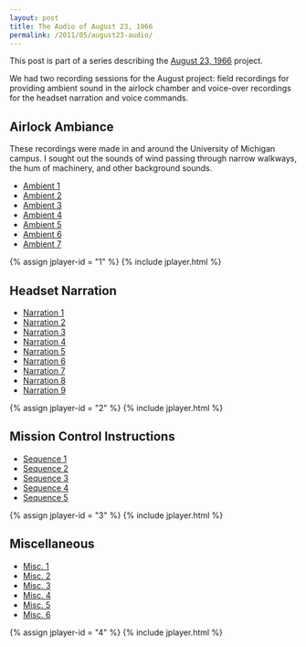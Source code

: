 ```yaml
---
layout: post
title: The Audio of August 23, 1966
permalink: /2011/05/august23-audio/
---
```


This post is part of a series describing the
[August 23, 1966](/2011/05/august23/) project.

We had two recording sessions for the August project: field recordings for
providing ambient sound in the airlock chamber and voice-over recordings for the
headset narration and voice commands.

## Airlock Ambiance

These recordings were made in and around the University of Michigan campus. I
sought out the sounds of wind passing through narrow walkways, the hum of
machinery, and other background sounds.

<div id="map"></div>

<a href="/files/august/audio.gpx" class="gpx"></a>

<ul class="audio-playlist" data-id="1">
    <li><a href="http://things.rhubarbtech.com/august23/audio/ambient1.mp3">Ambient 1</a></li>
    <li><a href="http://things.rhubarbtech.com/august23/audio/ambient2.mp3">Ambient 2</a></li>
    <li><a href="http://things.rhubarbtech.com/august23/audio/ambient3.mp3">Ambient 3</a></li>
    <li><a href="http://things.rhubarbtech.com/august23/audio/ambient4.mp3">Ambient 4</a></li>
    <li><a href="http://things.rhubarbtech.com/august23/audio/ambient5.mp3">Ambient 5</a></li>
    <li><a href="http://things.rhubarbtech.com/august23/audio/ambient6.mp3">Ambient 6</a></li>
    <li><a href="http://things.rhubarbtech.com/august23/audio/ambient7.mp3">Ambient 7</a></li>
</ul>

{% assign jplayer-id = "1" %}
{% include jplayer.html %}

## Headset Narration

<ul class="audio-playlist" data-id="2">
    <li><a href="http://things.rhubarbtech.com/august23/audio/narration1.mp3">Narration 1</a></li>
    <li><a href="http://things.rhubarbtech.com/august23/audio/narration2.mp3">Narration 2</a></li>
    <li><a href="http://things.rhubarbtech.com/august23/audio/narration3.mp3">Narration 3</a></li>
    <li><a href="http://things.rhubarbtech.com/august23/audio/narration4.mp3">Narration 4</a></li>
    <li><a href="http://things.rhubarbtech.com/august23/audio/narration5.mp3">Narration 5</a></li>
    <li><a href="http://things.rhubarbtech.com/august23/audio/narration6.mp3">Narration 6</a></li>
    <li><a href="http://things.rhubarbtech.com/august23/audio/narration7.mp3">Narration 7</a></li>
    <li><a href="http://things.rhubarbtech.com/august23/audio/narration8.mp3">Narration 8</a></li>
    <li><a href="http://things.rhubarbtech.com/august23/audio/narration9.mp3">Narration 9</a></li>
</ul>


{% assign jplayer-id = "2" %}
{% include jplayer.html %}

## Mission Control Instructions

<ul class="audio-playlist" data-id="3">
    <li><a href="http://things.rhubarbtech.com/august23/audio/sequence1.mp3">Sequence 1</a></li>
    <li><a href="http://things.rhubarbtech.com/august23/audio/sequence2.mp3">Sequence 2</a></li>
    <li><a href="http://things.rhubarbtech.com/august23/audio/sequence3.mp3">Sequence 3</a></li>
    <li><a href="http://things.rhubarbtech.com/august23/audio/sequence4.mp3">Sequence 4</a></li>
    <li><a href="http://things.rhubarbtech.com/august23/audio/sequence5.mp3">Sequence 5</a></li>
</ul>

{% assign jplayer-id = "3" %}
{% include jplayer.html %}

## Miscellaneous

<ul class="audio-playlist" data-id="g">
    <li><a href="http://things.rhubarbtech.com/august23/audio/grabbag1.mp3">Misc. 1</a></li>
    <li><a href="http://things.rhubarbtech.com/august23/audio/grabbag2.mp3">Misc. 2</a></li>
    <li><a href="http://things.rhubarbtech.com/august23/audio/grabbag3.mp3">Misc. 3</a></li>
    <li><a href="http://things.rhubarbtech.com/august23/audio/grabbag4.mp3">Misc. 4</a></li>
    <li><a href="http://things.rhubarbtech.com/august23/audio/grabbag5.mp3">Misc. 5</a></li>
    <li><a href="http://things.rhubarbtech.com/august23/audio/grabbag6.mp3">Misc. 6</a></li>
</ul>

{% assign jplayer-id = "4" %}
{% include jplayer.html %}
